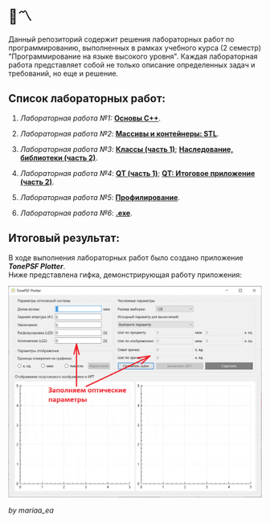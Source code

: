 # 👀〽



Данный репозиторий содержит решения лабораторных работ по программированию, выполненных в рамках учебного курса (2 семестр) "Программирование на языке высокого уровня". Каждая лабораторная работа представляет собой не только описание определенных задач и требований, но еще и решение.

## Список лабораторных работ:

1. _Лабораторная работа №1:_ **[Основы C++](https://github.com/mariaa-ea/Programming-in-a-high-level-language/tree/main/lab_1)**.

2. _Лабораторная работа №2_: **[Массивы и контейнеры: STL](https://github.com/mariaa-ea/Programming-in-a-high-level-language/tree/main/lab_2)**.

3. _Лабораторная работа №3_: **[Классы (часть 1)](https://github.com/mariaa-ea/Programming-in-a-high-level-language/tree/main/lab_3/part_1)**; **[Наследование, библиотеки (часть 2)](https://github.com/mariaa-ea/Programming-in-a-high-level-language/tree/main/lab_3/part_2)**.

4. _Лабораторная работа №4_: **[QT (часть 1)](https://github.com/mariaa-ea/Programming-in-a-high-level-language/tree/main/lab_4/part_1)**; **[QT: Итоговое приложение (часть 2)](https://github.com/mariaa-ea/Programming-in-a-high-level-language/tree/main/lab_4/part_2)**.

5. _Лабораторная работа №5_: **[Профилирование](https://github.com/mariaa-ea/Programming-in-a-high-level-language/tree/main/lab_5)**.

6. _Лабораторная работа №6_: **[.exe](https://github.com/mariaa-ea/Programming-in-a-high-level-language/tree/main/lab_6)**.

## Итоговый результат:

В ходе выполнения лабораторных работ было создано приложение **_TonePSF Plotter_**.  
Ниже представлена гифка, демонстрирующая работу приложения:

<img src="https://github.com/mariaa-ea/Programming-in-a-high-level-language/blob/main/TonePSF%20Plotter.gif" width="700">

<br />

_by mariaa_ea_
